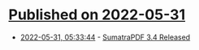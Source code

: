 # [Published on 2022-05-31](index.md)

* [2022-05-31, 05:33:44](https://news.ycombinator.com/item?id=31566401) - [SumatraPDF 3.4 Released](https://www.sumatrapdfreader.org/docs/Version-history)
